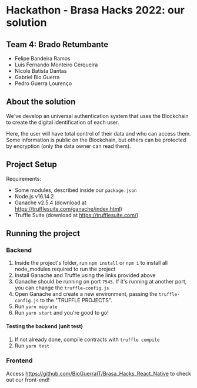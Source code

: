 # Hackathon - Brasa Hacks 2022: our solution

## Team 4: Brado Retumbante
- Felipe Bandeira Ramos
- Luis Fernando Monteiro Cerqueira
- Nicole Batista Dantas
- Gabriel Bio Guerra
- Pedro Guerra Lourenço

## About the solution
We've develop an universal authentication system that uses the Blockchain to create the digital identification of each user. 

Here, the user will have total control of their data and who can access them. Some information is public on the Blockchain, but others can be protected by encryption (only the data owner can read them).

## Project Setup
Requirements:
- Some modules, described inside our `package.json`
- Node.js v16.14.2
- Ganache v2.5.4 (download at https://trufflesuite.com/ganache/index.html)
- Truffle Suite (download at https://trufflesuite.com/)

## Running the project

### Backend
1. Inside the project's folder, run `npm install` or `npm i` to install all node_modules required to run the project
2. Install Ganache and Truffle using the links provided above
3. Ganache should be running on port `7545`. If it's running at another port, you can change the `truffle-config.js`
4. Open Ganache and create a new environment, passing the `truffle-config.js` to the  "TRUFFLE PROJECTS".
4. Run `yarn migrate`
5. Run `yarn start` and you're good to go!


#### Testing the backend (unit test)
1. If not already done, compíle contracts with `truffle compile`
2. Run `yarn test`

### Frontend
Access https://github.com/BioGuerraIT/Brasa_Hacks_React_Native to check out our front-end!
